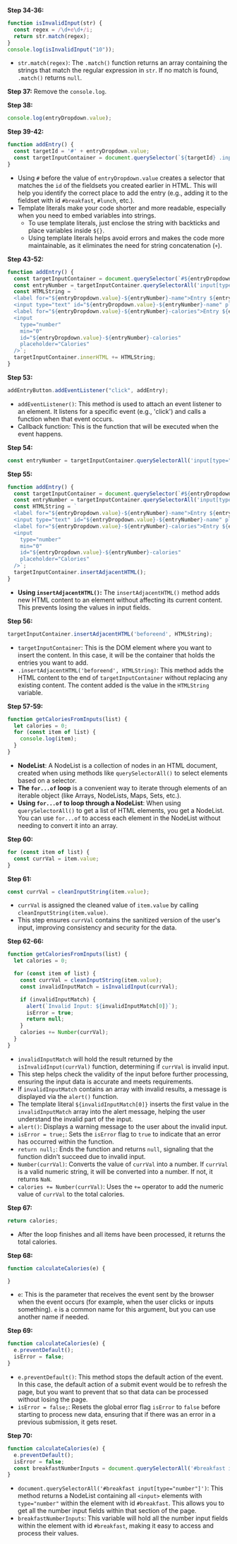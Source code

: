 
**Step 34-36:**
```javascript
function isInvalidInput(str) {
  const regex = /\d+e\d+/i;
  return str.match(regex);
}
console.log(isInvalidInput("10"));
```
- `str.match(regex)`: The `.match()` function returns an array containing the strings that match the regular expression in `str`. If no match is found, `.match()` returns `null`.

**Step 37:** Remove the `console.log`.

**Step 38:**
```javascript
console.log(entryDropdown.value);
```

**Step 39-42:**
```javascript
function addEntry() {
  const targetId = '#' + entryDropdown.value;
  const targetInputContainer = document.querySelector(`${targetId} .input-container`);
}
```
- Using `#` before the value of `entryDropdown.value` creates a selector that matches the `id` of the fieldsets you created earlier in HTML. This will help you identify the correct place to add the entry (e.g., adding it to the fieldset with id `#breakfast`, `#lunch`, etc.).
- Template literals make your code shorter and more readable, especially when you need to embed variables into strings.
  + To use template literals, just enclose the string with backticks and place variables inside `${}`.
  + Using template literals helps avoid errors and makes the code more maintainable, as it eliminates the need for string concatenation (`+`).

**Step 43-52:**
```javascript
function addEntry() {
  const targetInputContainer = document.querySelector(`#${entryDropdown.value} .input-container`);
  const entryNumber = targetInputContainer.querySelectorAll('input[type="text"]').length;
  const HTMLString = `
  <label for="${entryDropdown.value}-${entryNumber}-name">Entry ${entryNumber} Name</label>
  <input type="text" id="${entryDropdown.value}-${entryNumber}-name" placeholder="Name" />
  <label for="${entryDropdown.value}-${entryNumber}-calories">Entry ${entryNumber} Calories</label>
  <input
    type="number"
    min="0"
    id="${entryDropdown.value}-${entryNumber}-calories"
    placeholder="Calories"
  />`;
  targetInputContainer.innerHTML += HTMLString;
}
```

**Step 53:**
```javascript
addEntryButton.addEventListener("click", addEntry);
```
- `addEventListener()`: This method is used to attach an event listener to an element. It listens for a specific event (e.g., 'click') and calls a function when that event occurs.
- Callback function: This is the function that will be executed when the event happens.

**Step 54:**
```javascript
const entryNumber = targetInputContainer.querySelectorAll('input[type="text"]').length + 1;
```

**Step 55:**
```javascript
function addEntry() {
  const targetInputContainer = document.querySelector(`#${entryDropdown.value} .input-container`);
  const entryNumber = targetInputContainer.querySelectorAll('input[type="text"]').length + 1;
  const HTMLString = `
  <label for="${entryDropdown.value}-${entryNumber}-name">Entry ${entryNumber} Name</label>
  <input type="text" id="${entryDropdown.value}-${entryNumber}-name" placeholder="Name" />
  <label for="${entryDropdown.value}-${entryNumber}-calories">Entry ${entryNumber} Calories</label>
  <input
    type="number"
    min="0"
    id="${entryDropdown.value}-${entryNumber}-calories"
    placeholder="Calories"
  />`;
  targetInputContainer.insertAdjacentHTML();
}
```
- **Using `insertAdjacentHTML()`:** The `insertAdjacentHTML()` method adds new HTML content to an element without affecting its current content. This prevents losing the values in input fields.

**Step 56:**
```javascript
targetInputContainer.insertAdjacentHTML('beforeend', HTMLString);
```
- `targetInputContainer`: This is the DOM element where you want to insert the content. In this case, it will be the container that holds the entries you want to add.
- `.insertAdjacentHTML('beforeend', HTMLString)`: This method adds the HTML content to the end of `targetInputContainer` without replacing any existing content. The content added is the value in the `HTMLString` variable.

**Step 57-59:**
```javascript
function getCaloriesFromInputs(list) {
  let calories = 0;
  for (const item of list) {
    console.log(item); 
  }
}
```
- **NodeList**: A NodeList is a collection of nodes in an HTML document, created when using methods like `querySelectorAll()` to select elements based on a selector.
- **The `for...of` loop** is a convenient way to iterate through elements of an iterable object (like Arrays, NodeLists, Maps, Sets, etc.).
- **Using `for...of` to loop through a NodeList**: When using `querySelectorAll()` to get a list of HTML elements, you get a NodeList. You can use `for...of` to access each element in the NodeList without needing to convert it into an array.

**Step 60:**
```javascript
for (const item of list) {
  const currVal = item.value;
}
```

**Step 61:**
```javascript
const currVal = cleanInputString(item.value);
```
- `currVal` is assigned the cleaned value of `item.value` by calling `cleanInputString(item.value)`.
- This step ensures `currVal` contains the sanitized version of the user's input, improving consistency and security for the data.

**Step 62-66:**
```javascript
function getCaloriesFromInputs(list) {
  let calories = 0;

  for (const item of list) {
    const currVal = cleanInputString(item.value);
    const invalidInputMatch = isInvalidInput(currVal);

    if (invalidInputMatch) {
      alert(`Invalid Input: ${invalidInputMatch[0]}`);
      isError = true;
      return null;
    }
    calories += Number(currVal);
  }
}
```
- `invalidInputMatch` will hold the result returned by the `isInvalidInput(currVal)` function, determining if `currVal` is invalid input.
- This step helps check the validity of the input before further processing, ensuring the input data is accurate and meets requirements.
- If `invalidInputMatch` contains an array with invalid results, a message is displayed via the `alert()` function.
- The template literal `${invalidInputMatch[0]}` inserts the first value in the `invalidInputMatch` array into the alert message, helping the user understand the invalid part of the input.
- `alert()`: Displays a warning message to the user about the invalid input.
- `isError = true;`: Sets the `isError` flag to `true` to indicate that an error has occurred within the function.
- `return null;`: Ends the function and returns `null`, signaling that the function didn't succeed due to invalid input.
- `Number(currVal)`: Converts the value of `currVal` into a number. If `currVal` is a valid numeric string, it will be converted into a number. If not, it returns `NaN`.
- `calories += Number(currVal)`: Uses the `+=` operator to add the numeric value of `currVal` to the total calories.

**Step 67:**
```javascript
return calories;
```
- After the loop finishes and all items have been processed, it returns the total calories.

**Step 68:**
```javascript
function calculateCalories(e) {

}
```
- `e`: This is the parameter that receives the event sent by the browser when the event occurs (for example, when the user clicks or inputs something). `e` is a common name for this argument, but you can use another name if needed.

**Step 69:**
```javascript
function calculateCalories(e) {
  e.preventDefault(); 
  isError = false; 
}
```
- `e.preventDefault()`: This method stops the default action of the event. In this case, the default action of a submit event would be to refresh the page, but you want to prevent that so that data can be processed without losing the page.
- `isError = false;`: Resets the global error flag `isError` to `false` before starting to process new data, ensuring that if there was an error in a previous submission, it gets reset.

**Step 70:**
```javascript
function calculateCalories(e) {
  e.preventDefault();
  isError = false;
  const breakfastNumberInputs = document.querySelectorAll('#breakfast input[type="number"]');
}
```
- `document.querySelectorAll('#breakfast input[type="number"]')`: This method returns a NodeList containing all `<input>` elements with `type="number"` within the element with id `#breakfast`. This allows you to get all the number input fields within that section of the page.
- `breakfastNumberInputs`: This variable will hold all the number input fields within the element with id `#breakfast`, making it easy to access and process their values.